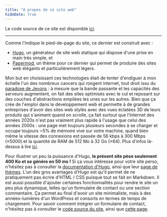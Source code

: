 ```yaml
---
title: "À propos de ce site web"
hideDate: true
---
```


Le code source de ce site est disponible [ici](https://github.com/e-dervieux/edervieux_website).

---

Comme l'indique le pied-de-page du site, ce dernier est construit avec :

  - [Hugo](https://en.wikipedia.org/wiki/Hugo_(software)), un générateur de site web statique qui dispose d'une prise en main très simple, et
  - [Papermod](https://web.archive.org/web/20250509104622/https://github.com/adityatelange/hugo-PaperMod), un thème pour ce dernier qui permet de produire des sites web élégants et particulièrement légers.

Mon but en choisissant ces technologies était de tenter d'endiguer à mon échelle l'un des nombreux cancers qui rongent internet, tout droit issu du [paradoxe de Jevons](https://fr.wikipedia.org/wiki/Paradoxe_de_Jevons) : à mesure que la bande passante et les capacités des serveurs augmentent, on fait des sites optimisés avec le cul et reposant sur des couches d'abstractions empilées les unes sur les autres. Bien que ça crée de l'emploi dans le développement web et permette à de grandes entreprises d'avoir des sites web stylés avec des vues éclatées 3D de leurs produits qui s'animent quand on scrolle, ça fait surtout que l'Internet des années 2020s n'est pas vraiment plus rapide à l'usage que celui des années 2000s : une page met toujours plusieurs secondes à se charger et occupe toujours ~5% de mémoire vive sur votre machine, quand bien même la vitesse des connexions est passée de 56 kbps à 300 Mbps (×5000) et la quantité de RAM de 512 Mo à 32 Go (×64). Plus d'infos là-dessus à lire [ici](https://web.archive.org/web/20250427213013/https://www.nngroup.com/articles/the-need-for-speed/).

Pour illustrer un peu la puissance d'Hugo, **le présent site pèse seulement 400 Ko et se génère en 50 ms !** Si ça vous intéresse pour votre site perso, n'hésitez pas à consulter la [documentation d'Hugo](https://web.archive.org/web/20250508064501/https://gohugo.io/getting-started/quick-start/), ainsi que leur [page de thèmes](https://web.archive.org/web/20250509002932/https://themes.gohugo.io/). L'un des gros avantages d'Hugo est qu'il permet de ne pratiquement pas écrire d'HTML / CSS puisque tout se fait en Markdown. Il est aussi possible d'ajouter certaines fonctionnalités pour rendre le site un peu plus dynamique, telles qu'un formulaire de contact ou une section commentaire. Ça permet au final d'avoir un site minimaliste, mais à des années-lumières d'un WordPress et consorts en termes de temps de chargement. Pour savoir comment intégrer un formulaire de contact, n'hésitez pas à consulter le [code source du site](https://github.com/e-dervieux/edervieux_website), ainsi que [cette page](https://web.archive.org/web/20250511062141/https://github.com/formspree/formspree-example-hugo).